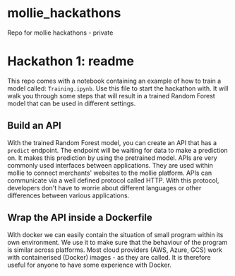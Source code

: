# mollie_hackathons
Repo for mollie hackathons - private

# Hackathon 1: readme

This repo comes with a notebook containing an example of how to train a model called: `Training.ipynb`. Use this file to start the hackathon with. It will walk you through some steps that will result in a trained Random Forest model that can be used in different settings.

## Build an API

With the trained Random Forest model, you can create an API that has a `predict` endpoint. The endpoint will be waiting for data to make a prediction on. It makes this prediction by using the pretrained model. APIs are very commonly used interfaces between applications. They are used within mollie to connect merchants' websites to the mollie platform. APIs can communicate via a well defined protocol called HTTP. With this protocol, developers don't have to worrie about different languages or other differences between various applications.

## Wrap the API inside a Dockerfile

With docker we can easily contain the situation of small program within its own environment. We use it to make sure that the behaviour of the program is similar across platforms. Most cloud providers (AWS, Azure, GCS) work with containerised (Docker) images - as they are called. It is therefore useful for anyone to have some experience with Docker.